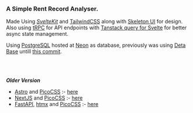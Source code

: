 ### A Simple Rent Record Analyser.

Made Using _[SvelteKit](https://kit.svelte.dev/)_ and [TailwindCSS](https://tailwindcss.com/) along with [Skeleton UI](https://www.skeleton.dev/) for design. Also using [tRPC](https://trpc.io/) for API endpoints with [Tanstack query for Svelte](https://tanstack.com/query/latest) for better async state management.

Using [PostgreSQL](https://www.postgresql.org/) hosted at [Neon](https://neon.tech/) as database, previously was using [Deta Base](https://deta.space/developers) untill [this commit](https://github.com/shubhattin/rent_record_analyser/tree/249bd7eb68a30d04d433be0e690823a21eae3b8f).

<br/>
<br/>

**_Older Version_**

- [Astro](https://astro.build/) and [PicoCSS](https://picocss.com/) :- [here](https://github.com/shubhattin/rent_record_analyser/tree/20a68708b098f1e0055195eaf57010939e46b312)
- [NextJS](https://nextjs.org/) and [PicoCSS](https://picocss.com/) :- [here](https://github.com/shubhattin/rent_record_analyser/tree/f4f274fcfd9165e6c4d7f36c7c9f93c1b4c09453)
- [FastAPI](https://fastapi.tiangolo.com/), [htmx](https://htmx.org/) and [PicoCSS](https://picocss.com/) :- [here](https://github.com/shubhattin/rent_record_analyser/tree/aaac76a7c653abd38f5bbe803cec8c1b50ef56b7)

<!-- Icon Website Fallback :- https://icon-sets.iconify.design/ -->
